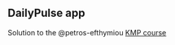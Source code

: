 ## DailyPulse app

Solution to the @petros-efthymiou [KMP course](https://www.udemy.com/course/kotlin-multiplatform-masterclass/)
